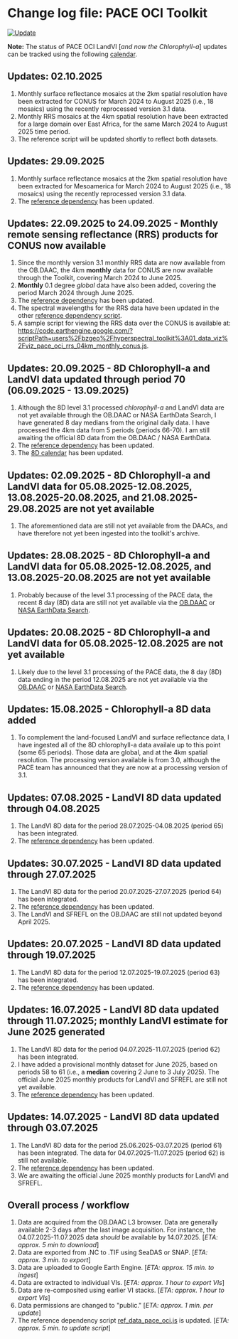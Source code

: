 # Change log file: PACE OCI Toolkit
[![Update](https://img.shields.io/github/last-commit/bzgeo/pace_oci_toolkit?label=repo%20last%20updated&style=flat-square)](https://github.com/BzGEO/pace_oci_toolkit)

**Note:** The status of PACE OCI LandVI [*and now the Chlorophyll-a*] updates can be tracked using the following [calendar](https://bit.ly/pace_oci_8d_cal).

## Updates: 02.10.2025
1. Monthly surface reflectance mosaics at the 2km spatial resolution have been extracted for CONUS for March 2024 to August 2025 (i.e., 18 mosaics) using the recently reprocessed version 3.1 data.
2. Monthly RRS mosaics at the 4km spatial resolution have been extracted for a large domain over East Africa, for the same March 2024 to August 2025 time period.
3. The reference script will be updated shortly to reflect both datasets.

## Updates: 29.09.2025
1. Monthly surface reflectance mosaics at the 2km spatial resolution have been extracted for Mesoamerica for March 2024 to August 2025 (i.e., 18 mosaics) using the recently reprocessed version 3.1 data.
2. The [reference dependency](https://code.earthengine.google.com/?scriptPath=users%2Fbzgeo%2Fhyperspectral_toolkit%3A00_pkg%2Fref_data_pace_oci.js) has been updated.

## Updates: 22.09.2025 to 24.09.2025 - Monthly remote sensing reflectance (RRS) products for CONUS now available
1. Since the monthly version 3.1 monthly RRS data are now available from the OB.DAAC, the 4km **monthly** data for CONUS are now available through the Toolkit, covering March 2024 to June 2025.
2. **Monthly** 0.1 degree *global* data have also been added, covering the period March 2024 through June 2025.
3. The [reference dependency](https://code.earthengine.google.com/?scriptPath=users%2Fbzgeo%2Fhyperspectral_toolkit%3A00_pkg%2Fref_data_pace_oci.js) has been updated.
4. The spectral wavelengths for the RRS data have been updated in the other [reference dependency script](https://code.earthengine.google.com/?scriptPath=users%2Fbzgeo%2Fhyperspectral_toolkit%3A00_pkg%2Femit_hyperion_pace.js).
5. A sample script for viewing the RRS data over the CONUS is available at: https://code.earthengine.google.com/?scriptPath=users%2Fbzgeo%2Fhyperspectral_toolkit%3A01_data_viz%2Fviz_pace_oci_rrs_04km_monthly_conus.js.

## Updates: 20.09.2025 - 8D Chlorophyll-a and LandVI data updated through period 70 (06.09.2025 - 13.09.2025)
1. Although the 8D level 3.1 processed *chlorophyll-a* and LandVI data are not yet available through the OB.DAAC or NASA EarthData Search, I have generated 8 day medians from the original daily data. I have processed the 4km data from 5 periods (periods 66-70). I am still awaiting the official 8D data from the OB.DAAC / NASA EarthData.
2. The [reference dependency](https://code.earthengine.google.com/?scriptPath=users%2Fbzgeo%2Fhyperspectral_toolkit%3A00_pkg%2Fref_data_pace_oci.js) has been updated.
3. The [8D calendar](https://bit.ly/pace_oci_8d_cal) has been updated.

## Updates: 02.09.2025 - 8D Chlorophyll-a and LandVI data for 05.08.2025-12.08.2025, 13.08.2025-20.08.2025, and 21.08.2025-29.08.2025 are not yet available
1. The aforementioned data are still not yet available from the DAACs, and have therefore not yet been ingested into the toolkit's archive.

## Updates: 28.08.2025 - 8D Chlorophyll-a and LandVI data for 05.08.2025-12.08.2025, and 13.08.2025-20.08.2025 are not yet available
1. Probably because of the level 3.1 processing of the PACE data, the recent 8 day (8D) data are still not yet available via the [OB.DAAC](https://oceandata.sci.gsfc.nasa.gov/l3/) or [NASA EarthData Search](https://search.earthdata.nasa.gov/search/granules?p=C3620140344-OB_CLOUD&pg[0][v]=f&pg[0][id]=*8D*&pg[0][gsk]=-start_date&q=global%20mapped%20landvi&fi=OCI&tl=1732614766.065!4!!).

## Updates: 20.08.2025 - 8D Chlorophyll-a and LandVI data for 05.08.2025-12.08.2025 are not yet available
1. Likely due to the level 3.1 processing of the PACE data, the 8 day (8D) data ending in the period 12.08.2025 are not yet available via the [OB.DAAC](https://oceandata.sci.gsfc.nasa.gov/l3/) or [NASA EarthData Search](https://search.earthdata.nasa.gov/search/granules?p=C3620140344-OB_CLOUD&pg[0][v]=f&pg[0][id]=*8D*&pg[0][gsk]=-start_date&q=global%20mapped%20landvi&fi=OCI&tl=1732614766.065!4!!).

## Updates: 15.08.2025 - Chlorophyll-a 8D data added
1. To complement the land-focused LandVI and surface reflectance data, I have ingested all of the 8D chlorophyll-a data availale up to this point (some 65 periods). Those data are global, and at the 4km spatial resolution. The processing version available is from 3.0, although the PACE team has announced that they are now at a processing version of 3.1.

## Updates: 07.08.2025 - LandVI 8D data updated through 04.08.2025
1. The LandVI 8D data for the period 28.07.2025-04.08.2025 (period 65) has been integrated.
2. The [reference dependency](https://code.earthengine.google.com/?scriptPath=users%2Fbzgeo%2Fhyperspectral_toolkit%3A00_pkg%2Fref_data_pace_oci.js) has been updated.

## Updates: 30.07.2025 - LandVI 8D data updated through 27.07.2025
1. The LandVI 8D data for the period 20.07.2025-27.07.2025 (period 64) has been integrated.
2. The [reference dependency](https://code.earthengine.google.com/?scriptPath=users%2Fbzgeo%2Fhyperspectral_toolkit%3A00_pkg%2Fref_data_pace_oci.js) has been updated.
3. The LandVI and SFREFL on the OB.DAAC are still not updated beyond April 2025.

## Updates: 20.07.2025 - LandVI 8D data updated through 19.07.2025
1. The LandVI 8D data for the period 12.07.2025-19.07.2025 (period 63) has been integrated.
2. The [reference dependency](https://code.earthengine.google.com/?scriptPath=users%2Fbzgeo%2Fhyperspectral_toolkit%3A00_pkg%2Fref_data_pace_oci.js) has been updated.

## Updates: 16.07.2025 - LandVI 8D data updated through 11.07.2025; monthly LandVI estimate for June 2025 generated
1. The LandVI 8D data for the period 04.07.2025-11.07.2025 (period 62) has been integrated.
2. I have added a provisional monthly dataset for June 2025, based on periods 58 to 61 (i.e., a **median** covering 2 June to 3 July 2025). The official June 2025 monthly products for LandVI and SFREFL are still not yet available.
3. The [reference dependency](https://code.earthengine.google.com/?scriptPath=users%2Fbzgeo%2Fhyperspectral_toolkit%3A00_pkg%2Fref_data_pace_oci.js) has been updated.

## Updates: 14.07.2025 - LandVI 8D data updated through 03.07.2025
1. The LandVI 8D data for the period 25.06.2025-03.07.2025 (period 61) has been integrated. The data for 04.07.2025-11.07.2025 (period 62) is still not available.
2. The [reference dependency](https://code.earthengine.google.com/?scriptPath=users%2Fbzgeo%2Fhyperspectral_toolkit%3A00_pkg%2Fref_data_pace_oci.js) has been updated.
3. We are awaiting the official June 2025 monthly products for LandVI and SFREFL.

## Overall process / workflow

1. Data are acquired from the OB.DAAC L3 browser. Data are generally available 2-3 days after the last image acquisition. For instance, the 04.07.2025-11.07.2025 data *should* be available by 14.07.2025. [*ETA: approx. 5 min to download*]
2. Data are exported from .NC to .TIF using SeaDAS or SNAP. [*ETA: approx. 3 min. to export*]
3. Data are uploaded to Google Earth Engine. [*ETA: approx. 15 min. to ingest*]
4. Data are extracted to individual VIs. [*ETA: approx. 1 hour to export VIs*]
5. Data are re-composited using earlier VI stacks. [*ETA: approx. 1 hour to export VIs*]
6. Data permissions are changed to "public." [*ETA: approx. 1 min. per update*]
7. The reference dependency script [ref_data_pace_oci.js](https://code.earthengine.google.com/?scriptPath=users%2Fbzgeo%2Fhyperspectral_toolkit%3A00_pkg%2Fref_data_pace_oci.js) is updated. [*ETA: approx. 5 min. to update script*]
